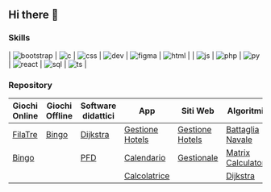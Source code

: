## Hi there 👋

### Skills

| ![bootstrap](https://github.com/vittorioPiotti/vittorioPiotti/blob/main/img/bootstrap.png) | ![c](https://github.com/vittorioPiotti/vittorioPiotti/blob/main/img/c.png) | ![css](https://github.com/vittorioPiotti/vittorioPiotti/blob/main/img/css.png) | ![dev](https://github.com/vittorioPiotti/vittorioPiotti/blob/main/img/dev.png) | ![figma](https://github.com/vittorioPiotti/vittorioPiotti/blob/main/img/figma.png) | ![html](https://github.com/vittorioPiotti/vittorioPiotti/blob/main/img/html.png) |
| ![js](https://github.com/vittorioPiotti/vittorioPiotti/blob/main/img/js.png) | ![php](https://github.com/vittorioPiotti/vittorioPiotti/blob/main/img/php.png) | ![py](https://github.com/vittorioPiotti/vittorioPiotti/blob/main/img/py.png) | ![react](https://github.com/vittorioPiotti/vittorioPiotti/blob/main/img/react.png) | ![sql](https://github.com/vittorioPiotti/vittorioPiotti/blob/main/img/sql.png) | ![ts](https://github.com/vittorioPiotti/vittorioPiotti/blob/main/img/ts.png) |


### Repository

| Giochi Online                                                                                      | Giochi Offline                                                                            | Software didattici                                                                       | App                                                                                              | Siti Web                                                                                          | Algoritmi                                                                                     |
|----------------------------------------------------------------------------------------------------|------------------------------------------------------------------------------------------|------------------------------------------------------------------------------------------|--------------------------------------------------------------------------------------------------|---------------------------------------------------------------------------------------------------|--------------------------------------------------------------------------------------------------|
| [FilaTre](https://github.com/vittorioPiotti/FilaTre-Online)                                 | [Bingo](https://github.com/vittorioPiotti/Bingo-Bootstrap)                        | [Dijkstra](https://github.com/vittorioPiotti/Dijkstra-Bootstrap)                  | [Gestione Hotels](https://github.com/vittorioPiotti/Gestione-Hotel-App)                      | [Gestione Hotels](https://github.com/vittorioPiotti/Gestione-Hotel-PHP)                      | [Battaglia Navale](https://github.com/vittorioPiotti/Battaglia-Navale-C)                       |
| [Bingo](https://github.com/vittorioPiotti/Bingo-Online-Bootstrap/tree/main)                |                                                                                          | [PFD](https://github.com/vittorioPiotti/Primary-Flight-Display)       | [Calendario](https://github.com/vittorioPiotti?tab=repositories)                                 | [Gestionale](https://github.com/vittorioPiotti/Gestionale)                                        | [Matrix Calculator](https://github.com/vittorioPiotti/Matrix-Calculator-C)                |
|                                                                                                    |                                                                                          |                                                                                          | [Calcolatrice](https://github.com/vittorioPiotti/Calcolatrice-React-Native)                      |                                                                                                   | [Dijkstra](https://github.com/vittorioPiotti?tab=repositories)                  |


